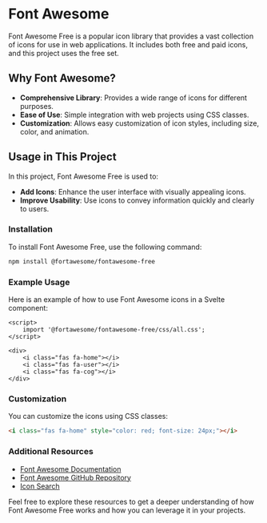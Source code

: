 # Font Awesome

Font Awesome Free is a popular icon library that provides a vast collection of icons for use in web applications. It includes both free and paid icons, and this project uses the free set.

## Why Font Awesome?

- **Comprehensive Library**: Provides a wide range of icons for different purposes.
- **Ease of Use**: Simple integration with web projects using CSS classes.
- **Customization**: Allows easy customization of icon styles, including size, color, and animation.

## Usage in This Project

In this project, Font Awesome Free is used to:

- **Add Icons**: Enhance the user interface with visually appealing icons.
- **Improve Usability**: Use icons to convey information quickly and clearly to users.

### Installation

To install Font Awesome Free, use the following command:

```bash
npm install @fortawesome/fontawesome-free
```

### Example Usage

Here is an example of how to use Font Awesome icons in a Svelte component:

```svelte
<script>
	import '@fortawesome/fontawesome-free/css/all.css';
</script>

<div>
	<i class="fas fa-home"></i>
	<i class="fas fa-user"></i>
	<i class="fas fa-cog"></i>
</div>
```

### Customization

You can customize the icons using CSS classes:

```html
<i class="fas fa-home" style="color: red; font-size: 24px;"></i>
```

### Additional Resources

- [Font Awesome Documentation](https://fontawesome.com/docs)
- [Font Awesome GitHub Repository](https://github.com/FortAwesome/Font-Awesome)
- [Icon Search](https://fontawesome.com/icons?d=gallery&p=2&m=free)

Feel free to explore these resources to get a deeper understanding of how Font Awesome Free works and how you can leverage it in your projects.
